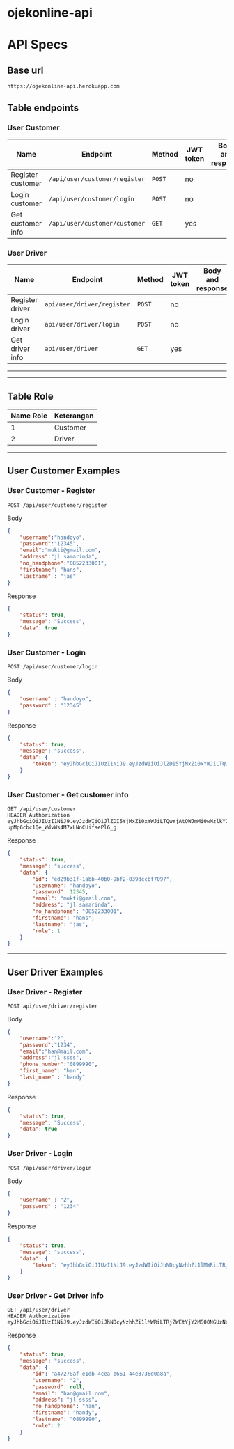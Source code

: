 # ojekonline-api

# API Specs

## Base url

```
https://ojekonline-api.herokuapp.com
```

## Table endpoints
### User Customer

| Name              | Endpoint                     | Method   | JWT token | Body and response                             |
|-------------------|------------------------------|----------|-----------|-----------------------------------------------|
| Register customer | `/api/user/customer/register` | `POST`   | no        |           |
| Login customer    | `/api/user/customer/login`    | `POST`   | no        |              |
| Get customer info | `/api/user/customer/customer`          | `GET`    | yes       |  |

### User Driver

| Name            | Endpoint                   | Method   | JWT token | Body and response                         |
|-----------------|----------------------------|----------|-----------|-------------------------------------------|
| Register driver | `api/user/driver/register` | `POST`   | no        |         |
| Login driver    | `api/user/driver/login`    | `POST`   | no        |            |
| Get driver info | `api/user/driver`          | `GET`    | yes       |  |

---

---
## Table Role
| Name Role             | Keterangan                     |
|-------------------|------------------------------|
| 1 | Customer |
| 2 | Driver |

---

## User Customer Examples
### User Customer - Register

```
POST /api/user/customer/register
```

Body

```json
{
    "username":"handoyo",
    "password":"12345",
    "email":"mukti@gmail.com",
    "address":"jl samarinda",
    "no_handphone":"0852233001",
    "firstname": "hans",
    "lastname" : "jas"
}
```

Response

```json
{
    "status": true,
    "message": "Success",
    "data": true
}
```

### User Customer - Login

```
POST /api/user/customer/login
```

Body

```json
{
    "username" : "handoyo",
    "password" : "12345"
}
```

Response

```json
{
    "status": true,
    "message": "success",
    "data": {
        "token": "eyJhbGciOiJIUzI1NiJ9.eyJzdWIiOiJlZDI5YjMxZi0xYWJiLTQwYjAtOWJmMi0wMzlkY2NiZjcwOTciLCJhdXRoIjpbImhhbmRveW8iXSwiZXhwIjoxNjU2NzcxMDUxfQ.huCGF65-upMp6cbc1Qe_WdvWs4M7xLNnCUifsePl6_g"
    }
}
```

### User Customer - Get customer info

```
GET /api/user/customer
HEADER Authorization eyJhbGciOiJIUzI1NiJ9.eyJzdWIiOiJlZDI5YjMxZi0xYWJiLTQwYjAtOWJmMi0wMzlkY2NiZjcwOTciLCJhdXRoIjpbImhhbmRveW8iXSwiZXhwIjoxNjU2NzcxMDUxfQ.huCGF65-upMp6cbc1Qe_WdvWs4M7xLNnCUifsePl6_g
```

Response

```json
{
    "status": true,
    "message": "success",
    "data": {
        "id": "ed29b31f-1abb-40b0-9bf2-039dccbf7097",
        "username": "handoyo",
        "password": 12345,
        "email": "mukti@gmail.com",
        "address": "jl samarinda",
        "no_handphone": "0852233001",
        "firstname": "hans",
        "lastname": "jas",
        "role": 1
    }
}
```

---

## User Driver Examples
### User Driver - Register

```
POST api/user/driver/register
```

Body

```json
{
    "username":"2",
    "password":"1234",
    "email":"han@mail.com",
    "address":"jl ssss",
    "phone_number":"0899990",
    "first_name": "han",
    "last_name" : "handy"
}
```

Response

```json
{
    "status": true,
    "message": "Success",
    "data": true
}
```

### User Driver - Login

```
POST /api/user/driver/login
```

Body

```json
{
    "username" : "2",
    "password" : "1234"
}
```

Response

```json
{
    "status": true,
    "message": "success",
    "data": {
        "token": "eyJhbGciOiJIUzI1NiJ9.eyJzdWIiOiJhNDcyNzhhZi1lMWRiLTRjZWEtYjY2MS00NGUzNzM2ZDBhOGEiLCJhdXRoIjpbIjIiXSwiZXhwIjoxNjU2NzcwMjE1fQ.1BCI_X3RM6FV1PMHHRmv7ZwckYWzse1rqxNMU8FiHO0"
    }
}
```

### User Driver - Get Driver info

```
GET /api/user/driver
HEADER Authorization eyJhbGciOiJIUzI1NiJ9.eyJzdWIiOiJhNDcyNzhhZi1lMWRiLTRjZWEtYjY2MS00NGUzNzM2ZDBhOGEiLCJhdXRoIjpbIjIiXSwiZXhwIjoxNjU2NzcwMjE1fQ.1BCI_X3RM6FV1PMHHRmv7ZwckYWzse1rqxNMU8FiHO0
```

Response

```json
{
    "status": true,
    "message": "success",
    "data": {
        "id": "a47278af-e1db-4cea-b661-44e3736d0a8a",
        "username": "2",
        "password": null,
        "email": "han@gmail.com",
        "address": "jl ssss",
        "no_handphone": "han",
        "firstname": "handy",
        "lastname": "0899990",
        "role": 2
    }
}
```
